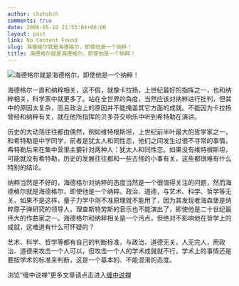 ```yaml
---
author: chzhshch
comments: true
date: 2006-05-19 21:55:04+00:00
layout: post
link: No Content Found
slug: 海德格尔就是海德格尔，即使他是一个纳粹！
title: 海德格尔就是海德格尔，即使他是一个纳粹！
---
```


			

                                               

![海德格尔就是海德格尔，即使他是一个纳粹！](http://simg.sinajs.cn/blog7style/images/common/sg_trans.gif)

                                               

                                               

  海德格尔一直和纳粹相关，这不假，就像卡拉扬，上世纪最好的指挥之一，也和纳粹相关，科学家中就更多了。站在全世界的角度，当然应该对纳粹进行批判，但其中的原因太复杂，而且政治上的原因并不能掩盖其它方面的成就。不能因为卡拉扬曾经和纳粹有关，就在他所指挥的贝多芬交响乐中听到希特勒在演讲。   
  
   历史的大动荡往往都由偶然，例如维特根斯坦，上世纪前半叶最大的哲学家之一，和希特勒是中学同学，前者是犹太人和同性恋，他们之间发生过很不寻常的事情，希特勒后来在集中营里主要针对两种人：犹太人和同性恋。如果没有维特根斯坦，可能就没有希特勒，历史的发展往往都和一些古怪的小事有关，这些都很难有什么特别的结论。  
  
   纳粹当然是不好的，海德格尔对纳粹的态度当然是一个很值得关注的问题，然而海德格尔就是海德格尔，即使他是一个纳粹。政治、道德，与艺术、科学、哲学等无关。如果不是这样，量子力学中测不准原理就不能用了，因为其发现者海森堡是纳粹原子弹研究的领导人，理查斯特劳斯的音乐也不能演出了，即使他是二十世纪最伟大的作曲家之一。海德格尔和纳粹相关是一个污点，但绝对不影响他在哲学上的成就，这难道有什么可怀疑的？  
  
   艺术、科学、哲学等都有自己的判断标准，与政治、道德无关，人无完人，用政治、道德来攻击一个人可以，但攻击一个人的学术成就就不行，学术上的事情还是要按学术的标准来判断，这是一个基本的、不能混淆的态度。

浏览“缠中说禅”更多文章请点击进入[缠中说禅](http://blog.sina.com.cn/m/chzhshch)

  

